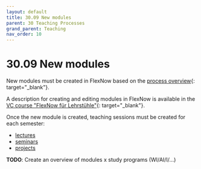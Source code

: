```yaml
---
layout: default
title: 30.09 New modules
parent: 30 Teaching Processes
grand_parent: Teaching
nav_order: 10
---
```


# 30.09 New modules

New modules must be created in FlexNow based on the [process overview](https://www.uni-bamberg.de/qm/prozesse-studium-und-lehre/prozessportal/){: target="_blank"}.

A description for creating and editing modules in FlexNow is available in the [VC course "FlexNow für Lehrstühle"](https://vc.uni-bamberg.de/course/view.php?id=268){: target="_blank"}.

Once the new module is created, teaching sessions must be created for each semester:

- [lectures](30.10.lecture.html)
- [seminars](30.11.seminars.html)
- [projects](30.12.projects.html)

**TODO**: Create an overview of modules x study programs (WI/AI/I/...)
